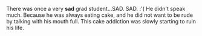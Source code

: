 ---
---

There was once a very **sad** grad student...SAD. SAD. :'(
He didn't speak much.
Because he was always eating cake, and he did not want to be rude by talking with his mouth full.
This cake addiction was slowly starting to ruin his life.
